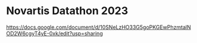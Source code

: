 # Novartis Datathon 2023




https://docs.google.com/document/d/10SNeLzHO33G5goPKGEwPhzmtalNOD2W6cgyT4yE-0xk/edit?usp=sharing
